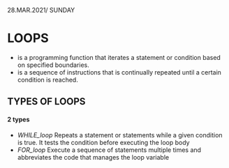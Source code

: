 28.MAR.2021/
SUNDAY


# LOOPS #
* is a programming function that iterates a statement or condition based on specified boundaries.
* is a sequence of instructions that is continually repeated until a certain condition is reached.

## TYPES OF LOOPS ##
#### 2 types ####
* _WHILE_loop_ Repeats a statement or statements while a given condition is true. It tests the condition before executing the loop body
* _FOR_loop_ Execute a sequence of statements multiple times and abbreviates the code that manages the loop variable

